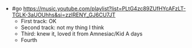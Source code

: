 - #go https://music.youtube.com/playlist?list=PLtG4zc89ZUfHYcAFzLT-TGLK-3aUOUhhs&si=zzIRENY_GJ6CU7JT
  - First track: OK
  - Second track: not my thing I think
  - Third: knew it, loved it from Amnesiac/Kid A days
  - Fourth
